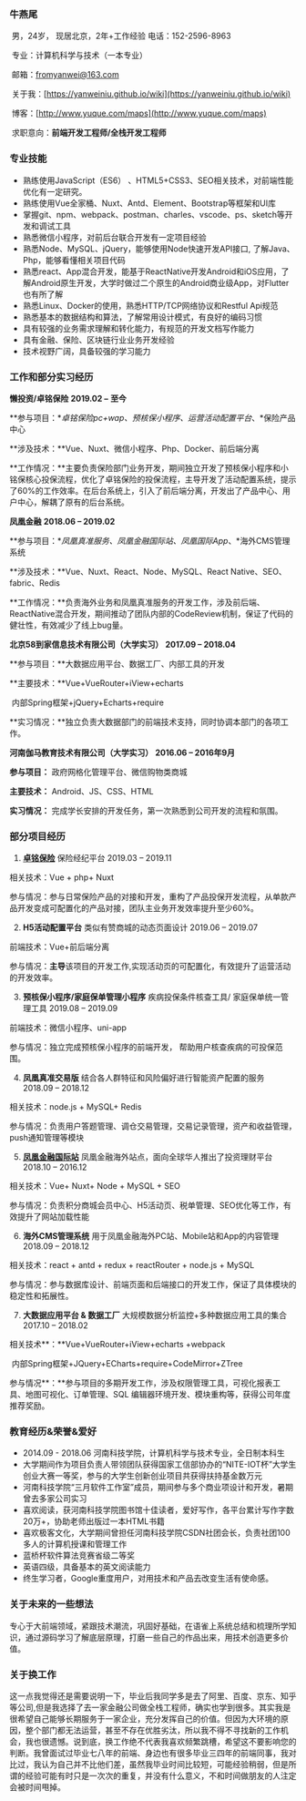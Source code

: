 ### **牛燕尾**

​    男，24岁， 现居北京，2年+工作经验              电话：152-2596-8963

​    专业：计算机科学与技术（一本专业）

​    邮箱：[fromyanwei@163.com](mailto:fromyanwei@163.com)                   

​    关于我：[https://yanweiniu.github.io/wiki](https://yanweiniu.github.io/wiki)   

​    博客：[http://www.yuque.com/maps](http://www.yuque.com/maps)

​    求职意向：**前端开发工程师/全栈开发工程师**                  



### **专业技能**

- 熟练使用JavaScript（ES6） 、HTML5+CSS3、SEO相关技术，对前端性能优化有一定研究。
- 熟练使用Vue全家桶、Nuxt、Antd、Element、Bootstrap等框架和UI库
- 掌握git、npm、webpack、postman、charles、vscode、ps、sketch等开发和调试工具
- 熟悉微信小程序，对前后台联合开发有一定项目经验
- 熟悉Node、MySQL、jQuery，能够使用Node快速开发API接口, 了解Java、Php，能够看懂相关项目代码
- 熟悉react、App混合开发，能基于ReactNative开发Android和iOS应用，了解Android原生开发，大学时做过二个原生的Android商业级App，对Flutter也有所了解
- 熟悉Linux、Docker的使用，熟悉HTTP/TCP网络协议和Restful Api规范
- 熟悉基本的数据结构和算法，了解常用设计模式，有良好的编码习惯
- 具有较强的业务需求理解和转化能力，有规范的开发文档写作能力
- 具有金融、保险、区块链行业业务开发经验
- 技术视野广阔，具备较强的学习能力


### **工作和部分实习经历**

**懒投资/卓铭保险**                                  **2019.02 –** **至今** 

 **参与项目：**卓铭保险pc+wap、预核保小程序、运营活动配置平台*、*保险产品中心        

 **涉及技术：**Vue、Nuxt、微信小程序、Php、Docker、前后端分离

**工作情况：**主要负责保险部门业务开发，期间独立开发了预核保小程序和小铭保核心投保流程，优化了卓铭保险的投保流程，主导开发了活动配置系统，提示了60%的工作效率。在后台系统上，引入了前后端分离，开发出了产品中心、用户中心，解耦了原有的后台系统。

**凤凰金融**                                   **2018.06 – 2019.02** 

 **参与项目：**凤凰真准服务、凤凰金融国际站、凤凰国际App*、*海外CMS管理系统        

 **涉及技术：**Vue、Nuxt、React、Node、MySQL、React Native、SEO、fabric、Redis

**工作情况：**负责海外业务和凤凰真准服务的开发工作，涉及前后端、ReactNative混合开发，期间推动了团队内部的CodeReview机制，保证了代码的健壮性，有效减少了线上bug量。

**北京58到家信息技术有限公司（大学实习）**                    **2017.09 – 2018.04** 

 **参与项目：**大数据应用平台、数据工厂、内部工具的开发                

 **主要技术：**Vue+VueRouter+iView+echarts

​        内部Spring框架+jQuery+Echarts+require 

**实习情况：**独立负责大数据部门的前端技术支持，同时协调本部门的各项工作。

**河南伽马教育技术有限公司（大学实习）**                    **2016.06 – 2016年9月** 

 **参与项目：** 政府网格化管理平台、微信购物类商城               

 **主要技术：** Android、JS、CSS、HTML

 **实习情况：** 完成学长安排的开发任务，第一次熟悉到公司开发的流程和氛围。
 

### **部分项目经历**

1. [**卓铭保险**](https://charminginsurance.cn/)        保险经纪平台                       2019.03 – 2019.11

相关技术：Vue + php+ Nuxt

参与情况：参与日常保险产品的对接和开发，重构了产品投保开发流程，从单款产品开发变成可配置化的产品对接，团队主业务开发效率提升至少60%。

2. **H5活动配置平台**     类似有赞商城的动态页面设计                2019.06 – 2019.07 

前端技术：Vue+前后端分离 

参与情况：**主导**该项目的开发工作,实现活动页的可配置化，有效提升了运营活动的开发效率。

3. **预核保小程序/家庭保单管理小程序**  疾病投保条件核查工具/ 家庭保单统一管理工具  2019.08 – 2019.09

前端技术：微信小程序、uni-app 

参与情况：独立完成预核保小程序的前端开发， 帮助用户核查疾病的可投保范围。

4. **凤凰真准交易版**     结合各人群特征和风险偏好进行智能资产配置的服务      2018.09 – 2018.12

相关技术：node.js + MySQL+ Redis

参与情况：负责用户答题管理、调仓交易管理，交易记录管理，资产和收益管理，push通知管理等模块

5. [**凤凰金融国际站**](https://www.fengjr.com/us/)     凤凰金融海外站点，面向全球华人推出了投资理财平台     2018.10 – 2016.12

相关技术：Vue+ Nuxt+ Node + MySQL + SEO

参与情况：负责积分商城会员中心、H5活动页、税单管理、SEO优化等工作，有效提升了网站加载性能

6. **海外CMS管理系统**   用于凤凰金融海外PC站、Mobile站和App的内容管理     2018.09 – 2018.12

相关技术：react + antd + redux + reactRouter + node.js + MySQL

参与情况：参与数据库设计、前端页面和后端接口的开发工作，保证了具体模块的稳定性和拓展性。

7. **大数据应用平台 & 数据工厂**  大规模数据分析监控+多种数据应用工具的集合   2017.10 – 2018.02

相关技术**：**Vue+VueRouter+iView+echarts +webpack

​        内部Spring框架+JQuery+ECharts+require+CodeMirror+ZTree

参与情况**：**参与项目的多期开发工作，涉及权限管理工具，可视化报表工具、地图可视化、订单管理、SQL 编辑器环境开发、模块重构等，获得公司年度推荐奖励。

### **教育经历&荣誉&爱好**

- 2014.09 - 2018.06  河南科技学院，计算机科学与技术专业，全日制本科生
- 大学期间作为项目负责人带领团队获得国家工信部协办的“NITE-IOT杯”大学生创业大赛一等奖，参与的大学生创新创业项目共获得扶持基金数万元
- 河南科技学院“三月软件工作室”成员，期间参与多个商业项设计和开发，暑期曾去多家公司实习
- 喜欢阅读，获河南科技学院图书馆十佳读者，爱好写作，各平台累计写作字数20万+，协助老师出版过一本HTML书籍
- 喜欢极客文化，大学期间曾担任河南科技学院CSDN社团会长，负责社团100多人的计算机授课和管理工作
- 蓝桥杯软件算法竞赛省级二等奖
- 英语四级，具备基本的英文阅读能力
- 终生学习者，Google重度用户，对用技术和产品去改变生活有使命感。


### **关于未来的一些想法**

专心于大前端领域，紧跟技术潮流，巩固好基础，在语雀上系统总结和梳理所学知识，通过源码学习了解底层原理，打磨一些自己的作品出来，用技术创造更多价值。

### 关于换工作
这一点我觉得还是需要说明一下，毕业后我同学多是去了阿里、百度、京东、知乎等公司,但是我选择了去一家金融公司做全栈工程师，确实也学到很多。其实我是很希望自己能够长期服务于一家企业，充分发挥自己的价值。但因为大环境的原因，整个部门都无法运营，甚至不存在优胜劣汰，所以我不得不寻找新的工作机会，我也很遗憾。说到底，换工作绝不代表我喜欢频繁跳槽，希望这不要影响您的判断。我曾面试过毕业七八年的前端、身边也有很多毕业三四年的前端同事，我对比过，我认为自己并不比他们差，虽然我毕业时间比较短，可能经验稍弱，但是所谓的经验可能有时只是一次次的重复，并没有什么意义，不和时间做朋友的人注定会被时间甩掉。